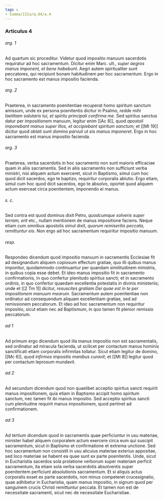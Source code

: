 ```yaml
---
tags : 
- Summa/IIIa/q.84/a.4
---
```


### Articulus 4

###### arg. 1
Ad quartum sic proceditur. Videtur quod impositio manuum sacerdotis requiratur ad hoc sacramentum. Dicitur enim Marc. ult., *super aegros manus imponent, et bene habebunt*. Aegri autem spiritualiter sunt peccatores, qui recipiunt bonam habitudinem per hoc sacramentum. Ergo in hoc sacramento est manus impositio facienda.

###### arg. 2
Praeterea, in sacramento poenitentiae recuperat homo spiritum sanctum amissum, unde ex persona poenitentis dicitur in Psalmo, *redde mihi laetitiam salutaris tui, et spiritu principali confirma me*. Sed spiritus sanctus datur per impositionem manuum, legitur enim [[Ac 8]], quod *apostoli imponebant manus super illos, et accipiebant spiritum sanctum*; et [[Mt 19]] dicitur quod *oblati sunt domino parvuli ut eis manus imponeret*. Ergo in hoc sacramento est manus impositio facienda.

###### arg. 3
Praeterea, verba sacerdotis in hoc sacramento non sunt maioris efficaciae quam in aliis sacramentis. Sed in aliis sacramentis non sufficiunt verba ministri, nisi aliquem actum exerceret, sicut in Baptismo, simul cum hoc quod dicit sacerdos, ego te baptizo, requiritur corporalis ablutio. Ergo etiam, simul cum hoc quod dicit sacerdos, ego te absolvo, oportet quod aliquem actum exerceat circa poenitentem, imponendo ei manus.

###### s. c.
Sed contra est quod dominus dixit Petro, *quodcumque solveris super terram, erit* etc., nullam mentionem de manus impositione faciens. Neque etiam cum omnibus apostolis simul dixit, *quorum remiseritis peccata, remittuntur eis*. Non ergo ad hoc sacramentum requiritur impositio manuum.

###### resp.
Respondeo dicendum quod impositio manuum in sacramentis Ecclesiae fit ad designandum aliquem copiosum effectum gratiae, quo illi quibus manus imponitur, quodammodo continuantur per quandam similitudinem ministris, in quibus copia esse debet. Et ideo manus impositio fit in sacramento confirmationis, in quo confertur plenitudo spiritus sancti; et in sacramento ordinis, in quo confertur quaedam excellentia potestatis in divinis ministeriis; unde et [[2 Tm 1]] dicitur, *resuscites gratiam Dei quae est in te per impositionem manuum mearum*. Sacramentum autem poenitentiae non ordinatur ad consequendum aliquam excellentiam gratiae, sed ad remissionem peccatorum. Et ideo ad hoc sacramentum non requiritur impositio, sicut etiam nec ad Baptismum, in quo tamen fit plenior remissio peccatorum.

###### ad 1
Ad primum ergo dicendum quod illa manus impositio non est sacramentalis, sed ordinatur ad miracula facienda, ut scilicet per contactum manus hominis sanctificati etiam corporalis infirmitas tollatur. Sicut etiam legitur de domino, [[Mc 6]], quod *infirmos impositis manibus curavit*; et [[Mt 8]] legitur quod per contactum leprosum mundavit.

###### ad 2
Ad secundum dicendum quod non quaelibet acceptio spiritus sancti requirit manus impositionem, quia etiam in Baptismo accipit homo spiritum sanctum, nec tamen fit ibi manus impositio. Sed acceptio spiritus sancti cum plenitudine requirit manus impositionem, quod pertinet ad confirmationem.

###### ad 3
Ad tertium dicendum quod in sacramentis quae perficiuntur in usu materiae, minister habet aliquem corporalem actum exercere circa eum qui suscipit sacramentum, sicut in Baptismo et confirmatione et extrema unctione. Sed hoc sacramentum non consistit in usu alicuius materiae exterius appositae, sed loco materiae se habent ea quae sunt ex parte poenitentis. Unde, sicut in Eucharistia sacerdos sola prolatione verborum super materiam perficit sacramentum, ita etiam sola verba sacerdotis absolventis super poenitentem perficiunt absolutionis sacramentum. Et si aliquis actus corporalis esset ex parte sacerdotis, non minus competeret crucesignatio, quae adhibetur in Eucharistia, quam manus impositio, in signum quod per sanguinem crucis Christi remittuntur peccata. Et tamen non est de necessitate sacramenti, sicut nec de necessitate Eucharistiae.

